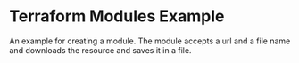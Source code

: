 # Terraform Modules Example

An example for creating a module. The module accepts a url and a file name and downloads the resource and saves it in a file.